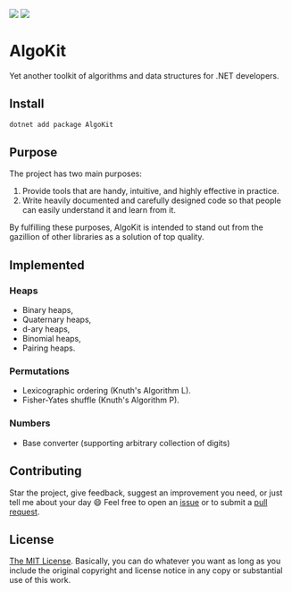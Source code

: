 [![][build-img]][build]
[![][nuget-img]][nuget]

[build]:     https://ci.appveyor.com/project/PatrykGobiowski/algo-kit
[build-img]: https://ci.appveyor.com/api/projects/status/hrpmwirp95ib56qb?svg=true
[nuget]:     https://www.nuget.org/packages/AlgoKit
[nuget-img]: https://badge.fury.io/nu/AlgoKit.svg

# AlgoKit
Yet another toolkit of algorithms and data structures for .NET developers. 

## Install

```bash
dotnet add package AlgoKit
```

## Purpose
The project has two main purposes:

1. Provide tools that are handy, intuitive, and highly effective in practice.
2. Write heavily documented and carefully designed code so that people can easily understand it and learn from it.

By fulfilling these purposes, AlgoKit is intended to stand out from the gazillion of other libraries as a solution of top quality.

## Implemented

### Heaps
* Binary heaps,
* Quaternary heaps,
* d-ary heaps,
* Binomial heaps,
* Pairing heaps.

### Permutations

* Lexicographic ordering (Knuth's Algorithm L).
* Fisher-Yates shuffle (Knuth's Algorithm P).

### Numbers

* Base converter (supporting arbitrary collection of digits)

## Contributing

Star the project, give feedback, suggest an improvement you need, or just tell me about your day :smile: Feel free to open an [issue] or to submit a [pull request].

## License
[The MIT License](LICENSE). Basically, you can do whatever you want as long as you include the original copyright and license notice in any copy or substantial use of this work.

[email-img]: https://img.shields.io/badge/email-to%20ortorektyk%40gmail.com-brightgreen.svg
[issue]: https://github.com/pgolebiowski/algo-kit/issues
[pull request]: https://github.com/pgolebiowski/algo-kit/pulls
